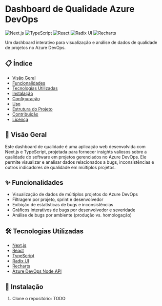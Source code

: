 # Dashboard de Qualidade Azure DevOps

![Next.js](https://img.shields.io/badge/Next.js-000000?style=for-the-badge&logo=next.js&logoColor=white)
![TypeScript](https://img.shields.io/badge/TypeScript-007ACC?style=for-the-badge&logo=typescript&logoColor=white)
![React](https://img.shields.io/badge/React-20232A?style=for-the-badge&logo=react&logoColor=61DAFB)
![Radix UI](https://img.shields.io/badge/Radix_UI-161618?style=for-the-badge&logo=radix-ui&logoColor=white)
![Recharts](https://img.shields.io/badge/Recharts-22b5bf?style=for-the-badge&logo=recharts&logoColor=white)

Um dashboard interativo para visualização e análise de dados de qualidade de projetos no Azure DevOps.

## 📋 Índice

- [Visão Geral](#visão-geral)
- [Funcionalidades](#funcionalidades)
- [Tecnologias Utilizadas](#tecnologias-utilizadas)
- [Instalação](#instalação)
- [Configuração](#configuração)
- [Uso](#uso)
- [Estrutura do Projeto](#estrutura-do-projeto)
- [Contribuição](#contribuição)
- [Licença](#licença)

## 🔭 Visão Geral

Este dashboard de qualidade é uma aplicação web desenvolvida com Next.js e TypeScript, projetada para fornecer insights valiosos sobre a qualidade do software em projetos gerenciados no Azure DevOps. Ele permite visualizar e analisar dados relacionados a bugs, inconsistências e outros indicadores de qualidade em múltiplos projetos.

## ✨ Funcionalidades

- Visualização de dados de múltiplos projetos do Azure DevOps
- Filtragem por projeto, sprint e desenvolvedor
- Exibição de estatísticas de bugs e inconsistências
- Gráficos interativos de bugs por desenvolvedor e severidade
- Análise de bugs por ambiente (produção vs. homologação)

## 🛠 Tecnologias Utilizadas

- [Next.js](https://nextjs.org/)
- [React](https://reactjs.org/)
- [TypeScript](https://www.typescriptlang.org/)
- [Radix UI](https://www.radix-ui.com/)
- [Recharts](https://recharts.org/)
- [Azure DevOps Node API](https://github.com/Microsoft/azure-devops-node-api)

## 🚀 Instalação

1. Clone o repositório:
TODO <!-- TODO -->